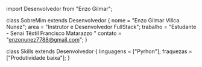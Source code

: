 import Desenvolvedor from "Enzo Gilmar";

class SobreMim extends Desenvolvedor {
  nome = "Enzo Gilmar Villca Nunez";
  area = "Instrutor e Desenvolvedor FullStack";
  trabalho = "Estudante - Senai Têxtil Francisco Matarazzo "
  contato = "enzonunez7788@gmail.com";
  }

class Skills extends Desenvolvedor {
  linguagens = ["Pyrhon"];
  fraquezas = ["Produtividade baixa"];
}

